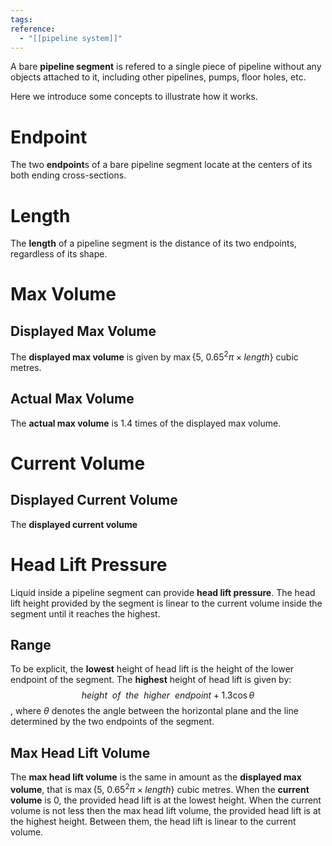 ```yaml
---
tags:
reference:
  - "[[pipeline system]]"
---
```


A bare **pipeline segment** is refered to a single piece of pipeline without any objects attached to it, including other pipelines, pumps, floor holes, etc.

Here we introduce some concepts to illustrate how it works.

# Endpoint
The two **endpoint**s of a bare pipeline segment locate at the centers of its both ending cross-sections.

# Length
The **length** of a pipeline segment is the distance of its two endpoints, regardless of its shape.

# Max Volume
## Displayed Max Volume
The **displayed max volume** is given by $\max\{5,~0.65^2\pi\times length\}$ cubic metres.
## Actual Max Volume
The **actual max volume** is 1.4 times of the displayed max volume.

# Current Volume
## Displayed Current Volume
The **displayed current volume**

# Head Lift Pressure
Liquid inside a pipeline segment can provide **head lift pressure**.
The head lift height provided by the segment is linear to the current volume inside the segment until it reaches the highest.
## Range
To be explicit, the **lowest** height of head lift is the height of the lower endpoint of the segment.
The **highest** height of head lift is given by:
$$height~ ~of~ ~the~ ~higher~ ~endpoint + 1.3 \cos\theta$$
, where $\theta$ denotes the angle between the horizontal plane and the line determined by the two endpoints of the segment.
## Max Head Lift Volume
The **max head lift volume** is the same in amount as the **displayed max volume**, that is $\max\{5,~0.65^2\pi\times length\}$ cubic metres.
When the **current volume** is 0, the provided head lift is at the lowest height.
When the current volume is not less then the max head lift volume, the provided head lift is at the highest height.
Between them, the head lift is linear to the current volume.
